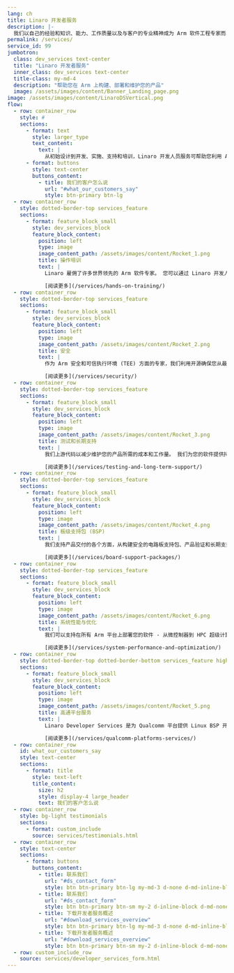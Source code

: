 ```yaml
---
lang: ch
title: Linaro 开发者服务
description: |-
  我们以自己的经验和知识、能力、工作质量以及与客户的专业精神成为 Arm 软件工程专家而自豪。
permalink: /services/
service_id: 99
jumbotron:
  class: dev_services text-center
  title: "Linaro 开发者服务"
  inner_class: dev_services text-center
  title-class: my-md-4
  description: "帮助您在 Arm 上构建、部署和维护您的产品"
  image: /assets/images/content/Banner_Landing_page.png
image: /assets/images/content/LinaroDSVertical.png
flow:
  - row: container_row
    style: #
    sections:
      - format: text
        style: larger_type
        text_content:
          text: |
            从初始设计到开发、实施、支持和培训，Linaro 开发人员服务可帮助您利用 Arm 上的开源来确保快速上市、卓越的质量和安全性以及具有成本效益的长期维护。
      - format: buttons
        style: text-center
        buttons_content:
          - title: 我们的客户怎么说
            url: "#what_our_customers_say"
            style: btn-primary btn-lg
  - row: container_row
    style: dotted-border-top services_feature
    sections:
      - format: feature_block_small
        style: dev_services_block
        feature_block_content:
          position: left
          type: image
          image_content_path: /assets/images/content/Rocket_1.png
          title: 操作培训
          text: |
            Linaro 雇佣了许多世界领先的 Arm 软件专家。 您可以通过 Linaro 开发人员服务获得所有这些专业知识。

            [阅读更多](/services/hands-on-training/)
  - row: container_row
    style: dotted-border-top services_feature
    sections:
      - format: feature_block_small
        style: dev_services_block
        feature_block_content:
          position: left
          type: image
          image_content_path: /assets/images/content/Rocket_2.png
          title: 安全
          text: |
            作为 Arm 安全和可信执行环境 (TEE) 方面的专家，我们利用开源确保您从最新的上游功能和安全修复中受益。

            [阅读更多](/services/security/)
  - row: container_row
    style: dotted-border-top services_feature
    sections:
      - format: feature_block_small
        style: dev_services_block
        feature_block_content:
          position: left
          type: image
          image_content_path: /assets/images/content/Rocket_3.png
          title: 测试和长期支持
          text: |
            我们上游代码以减少维护您的产品所需的成本和工作量。 我们为您的软件提供持续集成 (CI) 和自动验证，以确保尽可能高的质量。

            [阅读更多](/services/testing-and-long-term-support/)
  - row: container_row
    style: dotted-border-top services_feature
    sections:
      - format: feature_block_small
        style: dev_services_block
        feature_block_content:
          position: left
          type: image
          image_content_path: /assets/images/content/Rocket_4.png
          title: 板级支持包 (BSP)
          text: |
            我们支持产品交付的各个方面，从构建安全的电路板支持包、产品验证和长期支持与维护。 我们帮助您更快地将产品推向市场。

            [阅读更多](/services/board-support-packages/)
  - row: container_row
    style: dotted-border-top services_feature
    sections:
      - format: feature_block_small
        style: dev_services_block
        feature_block_content:
          position: left
          type: image
          image_content_path: /assets/images/content/Rocket_6.png
          title: 系统性能与优化
          text: |
            我们可以支持在所有 Arm 平台上部署您的软件 - 从微控制器到 HPC 超级计算机 - 进行初始移植和优化性能。我们帮助您的产品更快地推向市场。

            [阅读更多](/services/system-performance-and-optimization/)
  - row: container_row
    style: dotted-border-top dotted-border-bottom services_feature highlighted_feature
    sections:
      - format: feature_block_small
        style: dev_services_block
        feature_block_content:
          position: left
          type: image
          image_content_path: /assets/images/content/Rocket_5.png
          title: 高通平台服务
          text: |
            Linaro Developer Services 是为 Qualcomm 平台提供 Linux BSP 开发、维护和优化的领导者。

            [阅读更多](/services/qualcomm-platforms-services/)
  - row: container_row
    id: what_our_customers_say
    style: text-center
    sections:
      - format: title
        style: text-left
        title_content:
          size: h2
          style: display-4 large_header
          text: 我们的客户怎么说
  - row: container_row
    style: bg-light testimonials
    sections:
      - format: custom_include
        source: services/testimonials.html
  - row: container_row
    style: text-center
    sections:
      - format: buttons
        buttons_content:
          - title: 联系我们
            url: "#ds_contact_form"
            style: btn btn-primary btn-lg my-md-3 d-none d-md-inline-block ds_contact_form_btn
          - title: 联系我们
            url: "#ds_contact_form"
            style: btn btn-primary btn-sm my-2 d-inline-block d-md-none ds_contact_form_btn
          - title: 下载开发者服务概述
            url: "#download_services_overview"
            style: btn btn-primary btn-lg my-md-3 d-none d-md-inline-block ds_overview_download
          - title: 下载开发者服务概述
            url: "#download_services_overview"
            style: btn btn-primary btn-sm my-2 d-inline-block d-md-none ds_overview_download
  - row: custom_include_row
    source: services/developer_services_form.html
---
```

